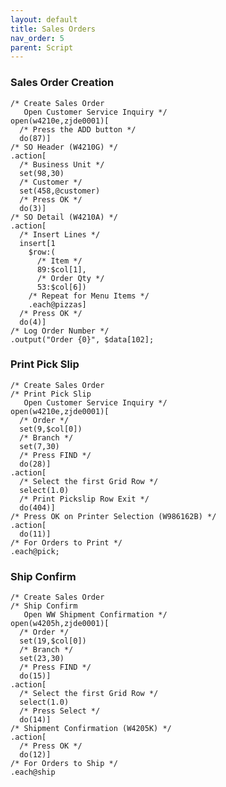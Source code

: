 ```yaml
---
layout: default
title: Sales Orders
nav_order: 5
parent: Script
---
```


<link href="../assets/prism-dark.min.css" rel="stylesheet" />
<link href="../assets/style.css" rel="stylesheet">
<script src="../assets/prism-core.min.js"></script>
<script src="../assets/prism-csl.js"></script>

### Sales Order Creation

<div class="codeblock">
<pre><code class="language-csl">/* Create Sales Order
   Open Customer Service Inquiry */
open(w4210e,zjde0001)[
  /* Press the ADD button */
  do(87)]
/* SO Header (W4210G) */
.action[
  /* Business Unit */
  set(98,30)
  /* Customer */
  set(458,@customer)
  /* Press OK */
  do(3)]
/* SO Detail (W4210A) */
.action[
  /* Insert Lines */
  insert[1
    $row:(
      /* Item */
      89:$col[1],
      /* Order Qty */
      53:$col[6])
    /* Repeat for Menu Items */
    .each@pizzas]
  /* Press OK */
  do(4)]
/* Log Order Number */
.output("Order {0}", $data[102];
</code></pre>
</div>

### Print Pick Slip

<div class="codeblock">
<pre><code class="language-csl">/* Create Sales Order
/* Print Pick Slip
   Open Customer Service Inquiry */
open(w4210e,zjde0001)[
  /* Order */
  set(9,$col[0])
  /* Branch */
  set(7,30)
  /* Press FIND */
  do(28)]
.action[
  /* Select the first Grid Row */
  select(1.0)
  /* Print Pickslip Row Exit */
  do(404)]
/* Press OK on Printer Selection (W986162B) */
.action[
  do(11)]
/* For Orders to Print */
.each@pick;
</code></pre>
</div>

### Ship Confirm

<div class="codeblock">
<pre><code class="language-csl">/* Create Sales Order
/* Ship Confirm
   Open WW Shipment Confirmation */
open(w4205h,zjde0001)[
  /* Order */
  set(19,$col[0])
  /* Branch */
  set(23,30)
  /* Press FIND */
  do(15)]
.action[
  /* Select the first Grid Row */
  select(1.0)
  /* Press Select */
  do(14)]
/* Shipment Confirmation (W4205K) */
.action[
  /* Press OK */
  do(12)]
/* For Orders to Ship */
.each@ship
</code></pre>
</div>
